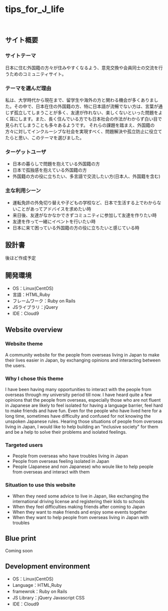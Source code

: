 # tips_for_J_life
​
## サイト概要
### サイトテーマ
日本に住む外国籍の方々が住みやすくなるよう、意見交換や会員同士の交流を行うためのコミュニティサイト。
​
### テーマを選んだ理由
私は、大学時代から現在まで、留学生や海外の方と関わる機会が多くありました。その中で、日本在住の外国籍の方、特に日本語が流暢でない方は、言葉が通じず孤立してしまうことが多く、友達が作れない、楽しくないといった問題をよく耳にします。また、長く住んでいる方でも日本社会の作法がわからず白い目で見られてしまうことも多々あるようです。
それらの課題を踏まえ、外国籍の方々に対してインクルーシブな社会を実現すべく、問題解決や孤立防止に役立てたらと思い、このテーマを選びました。
​
### ターゲットユーザ
- 日本の暮らしで問題を抱えている外国籍の方
- 日本で孤独感を抱えている外国籍の方
- 外国籍の方の役に立ちたい、多言語で交流したい方(日本人、外国籍を含む)
​
### 主な利用シーン
- 運転免許の外免切り替えや子どもの学校など、日本で生活する上でわからないことがあってアドバイスを求めたい時
- 来日後、友達がなかなかできずコミュニティに参加して友達を作りたい時
- 友達を作って一緒にイベントを行いたい時
- 日本に来て困っている外国籍の方の役に立ちたいと感じている時
​
## 設計書
後ほど作成予定
​
## 開発環境
- OS：Linux(CentOS)
- 言語：HTML,Ruby
- フレームワーク：Ruby on Rails
- JSライブラリ：jQuery
- IDE：Cloud9

## Website overview
### Website theme
A community website for the people from overseas living in Japan to make their lives easier in Japan, by exchanging opinions and interacting between the users.
​
### Why I chose this theme
I have been having many opportunities to interact with the people from overseas through my university period till now.
I have heard quite a few opinions that the people from overseas, especially those who are not fluent in Japanese are likely to feel isolated for having a language barrier, feel hard to make friends and have fun.
Even for the people who have lived here for a long time, sometimes have difficulty and confused for not knowing the unspoken Japanese rules.
Hearing those situations of people from overseas living in Japan, I would like to help building an "inclusive society" for them and be a help to solve their problems and isolated feelings.
​
### Targeted users
- People from overseas who have troubles living in Japan
- People from overseas feeling isolated in Japan
- People (Japanese and non Japanese) who woule like to help people from overseas and interact with them
​
### Situation to use this website
- When they need some advice to live in Japan, like exchanging the international driving license and registering their kids to schools
- When they feel difficulties making friends after coming to Japan
- When they want to make friends and enjoy some events together
- When they want to help people from overseas living in Japan with troubles
​
## Blue print
Coming soon
​
## Development environment
- OS：Linux(CentOS)
- Language：HTML,Ruby
- framewrok：Ruby on Rails
- JS Library：jQuery Javascript CSS
- IDE：Cloud9